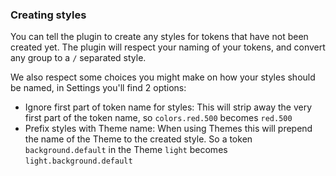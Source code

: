 ### Creating styles

You can tell the plugin to create any styles for tokens that have not been created yet. The plugin will respect your naming of your tokens, and convert any group to a `/` separated style.

We also respect some choices you might make on how your styles should be named, in Settings you'll find 2 options:

- Ignore first part of token name for styles: This will strip away the very first part of the token name, so `colors.red.500` becomes `red.500`
- Prefix styles with Theme name: When using Themes this will prepend the name of the Theme to the created style. So a token `background.default` in the Theme `light` becomes `light.background.default`